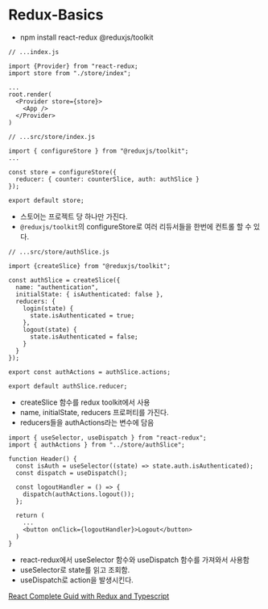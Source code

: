 # Redux-Basics

- npm install react-redux @reduxjs/toolkit

```
// ...index.js

import {Provider} from "react-redux;
import store from "./store/index";

...
root.render(
  <Provider store={store}>
    <App />
  </Provider>
)

```

```
// ...src/store/index.js

import { configureStore } from "@reduxjs/toolkit";
...

const store = configureStore({
  reducer: { counter: counterSlice, auth: authSlice }
});

export default store;
```

- 스토어는 프로젝트 당 하나만 가진다.
- `@reduxjs/toolkit`의 configureStore로 여러 리듀서들을 한번에 컨트롤 할 수 있다.

```
// ...src/store/authSlice.js

import {createSlice} from "@reduxjs/toolkit";

const authSlice = createSlice({
  name: "authentication",
  initialState: { isAuthenticated: false },
  reducers: {
    login(state) {
      state.isAuthenticated = true;
    },
    logout(state) {
      state.isAuthenticated = false;
    }
  }
});

export const authActions = authSlice.actions;

export default authSlice.reducer;
```

- createSlice 함수를 redux toolkit에서 사용
- name, initialState, reducers 프로퍼티를 가진다.
- reducers들을 authActions라는 변수에 담음

```
import { useSelector, useDispatch } from "react-redux";
import { authActions } from "../store/authSlice";

function Header() {
  const isAuth = useSelector((state) => state.auth.isAuthenticated);
  const dispatch = useDispatch();

  const logoutHandler = () => {
    dispatch(authActions.logout());
  };

  return (
    ...
    <button onClick={logoutHandler}>Logout</button>
  )
}
```

- react-redux에서 useSelector 함수와 useDispatch 함수를 가져와서 사용함
- useSelector로 state를 읽고 조회함.
- useDispatch로 action을 발생시킨다.

[React Complete Guid with Redux and Typescript](https://www.udemy.com/course/best-react/)
